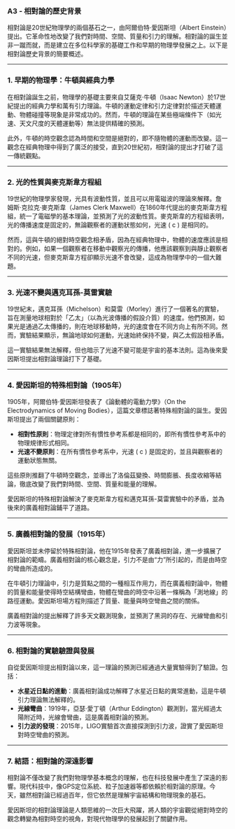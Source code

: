 ### A3 - 相對論的歷史背景

相對論是20世紀物理學的兩個基石之一，由阿爾伯特·愛因斯坦（Albert Einstein）提出。它革命性地改變了我們對時間、空間、質量和引力的理解。相對論的誕生並非一蹴而就，而是建立在多位科學家的基礎工作和早期的物理學發展之上。以下是相對論歷史背景的簡要概述。

---

### 1. **早期的物理學：牛頓與經典力學**

在相對論誕生之前，物理學的基礎主要來自艾薩克·牛頓（Isaac Newton）於17世紀提出的經典力學和萬有引力理論。牛頓的運動定律和引力定律對於描述天體運動、物體碰撞等現象是非常成功的。然而，牛頓的理論在某些極端條件下（如光速、天文尺度的天體運動等）無法提供精確的預測。

此外，牛頓的時空觀念認為時間和空間是絕對的，即不隨物體的運動而改變。這一觀念在經典物理中得到了廣泛的接受，直到20世紀初，相對論的提出才打破了這一傳統觀點。

---

### 2. **光的性質與麥克斯韋方程組**

19世紀的物理學家發現，光具有波動性質，並且可以用電磁波的理論來解釋。詹姆斯·克拉克·麥克斯韋（James Clerk Maxwell）在1860年代提出的麥克斯韋方程組，統一了電磁學的基本理論，並預測了光的波動性質。麥克斯韋的方程組表明，光的傳播速度是固定的，無論觀察者的運動狀態如何，光速 \( c \) 是相同的。

然而，這與牛頓的絕對時空觀念相矛盾，因為在經典物理中，物體的速度應該是相對的。例如，如果一個觀察者在移動中觀察光的傳播，他應該觀察到與靜止觀察者不同的光速，但麥克斯韋方程卻顯示光速不會改變，這成為物理學中的一個大難題。

---

### 3. **光速不變與邁克耳孫-莫雷實驗**

19世紀末，邁克耳孫（Michelson）和莫雷（Morley）進行了一個著名的實驗，旨在測量地球相對於「乙太」（以為光波傳播的假設介質）的速度。他們預測，如果光是通過乙太傳播的，則在地球移動時，光的速度會在不同方向上有所不同。然而，實驗結果顯示，無論地球如何運動，光速始終保持不變，與乙太假設相矛盾。

這一實驗結果無法解釋，但也暗示了光速不變可能是宇宙的基本法則。這為後來愛因斯坦提出相對論理論打下了基礎。

---

### 4. **愛因斯坦的特殊相對論（1905年）**

1905年，阿爾伯特·愛因斯坦發表了《論動體的電動力學》（On the Electrodynamics of Moving Bodies），這篇文章標誌著特殊相對論的誕生。愛因斯坦提出了兩個關鍵原則：

- **相對性原則**：物理定律對所有慣性參考系都是相同的，即所有慣性參考系中的物理規律形式相同。
- **光速不變原則**：在所有慣性參考系中，光速 \( c \) 是固定的，並且與觀察者的運動狀態無關。

這些原則推翻了牛頓時空觀念，並導出了洛倫茲變換、時間膨脹、長度收縮等結論，徹底改變了我們對時間、空間、質量和能量的理解。

愛因斯坦的特殊相對論解決了麥克斯韋方程和邁克耳孫-莫雷實驗中的矛盾，並為後來的廣義相對論鋪平了道路。

---

### 5. **廣義相對論的發展（1915年）**

愛因斯坦並未停留於特殊相對論，他在1915年發表了廣義相對論，進一步擴展了相對論的範疇。廣義相對論的核心觀念是，引力不是由“力”所引起的，而是由時空的彎曲所造成的。

在牛頓引力理論中，引力是質點之間的一種相互作用力，而在廣義相對論中，物體的質量和能量使得時空結構彎曲，物體在彎曲的時空中沿著一條稱為「測地線」的路徑運動。愛因斯坦場方程則描述了質量、能量與時空彎曲之間的關係。

廣義相對論的提出解釋了許多天文觀測現象，並預測了黑洞的存在、光線彎曲和引力波等現象。

---

### 6. **相對論的實驗驗證與發展**

自從愛因斯坦提出相對論以來，這一理論的預測已經通過大量實驗得到了驗證。包括：

- **水星近日點的進動**：廣義相對論成功解釋了水星近日點的異常進動，這是牛頓引力理論無法解釋的。
- **光線彎曲**：1919年，亞瑟·愛丁頓（Arthur Eddington）觀測到，當光經過太陽附近時，光線會彎曲，這是廣義相對論的預測。
- **引力波的發現**：2015年，LIGO實驗首次直接探測到引力波，證實了愛因斯坦對時空彎曲的預測。

---

### 7. **結語：相對論的深遠影響**

相對論不僅改變了我們對物理學基本概念的理解，也在科技發展中產生了深遠的影響。現代科技中，像GPS定位系統、粒子加速器等都依賴於相對論的原理。今天，雖然相對論已經過百年，但它依然是理解宇宙結構和物理現象的基石。

愛因斯坦的相對論理論是人類思維的一次巨大飛躍，將人類的宇宙觀從絕對時空的觀念轉變為相對時空的視角，對現代物理學的發展起到了關鍵作用。